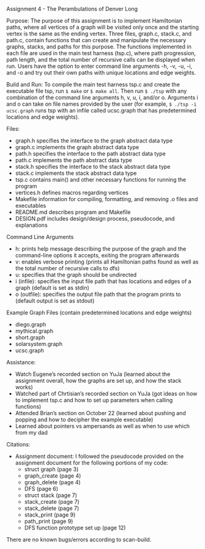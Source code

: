 Assignment 4 - The Perambulations of Denver Long

Purpose: The purpose of this assignment is to implement Hamiltonian paths, where all vertices of a graph will be visited only once and the starting vertex is the same as the ending vertex. Three files, graph.c, stack.c, and path.c, contain functions that can create and manipulate the necessary graphs, stacks, and paths for this purpose. The functions implemented in each file are used in the main test harness (tsp.c), where path progression, path length, and the total number of recursive calls can be displayed when run. Users have the option to enter command line arguments -h, -v, -u, -i, and -o and try out their own paths with unique locations and edge weights.

Build and Run: To compile the main test harness tsp.c and create the executable file tsp, run `$ make` or `$ make all`. Then run `$ ./tsp` with any combination of the command line arguments h, v, u, i, and/or o. Arguments i and o can take on file names provided by the user (for example, `$ ./tsp -i ucsc.graph` runs tsp with an infile called ucsc.graph that has predetermined locations and edge weights).

Files:
- graph.h specifies the interface to the graph abstract data type
- graph.c implements the graph abstract data type 
- path.h specifies the interface to the path abstract data type
- path.c implements the path abstract data type
- stack.h specifies the interface to the stack abstract data type
- stack.c implements the stack abstract data type
- tsp.c contains main() and other necessary functions for running the program
- vertices.h defines macros regarding vertices
- Makefile information for compiling, formatting, and removing .o files and executables
- README.md describes program and Makefile
- DESIGN.pdf includes design/design process, pseudocode, and explanations 

Command Line Arguments
- h: prints help message describing the purpose of the graph and the command-line options it accepts, exiting the program afterwards
- v: enables verbose printing (prints all Hamiltonian paths found as well as the total number of recursive calls to dfs)
- u: specifies that the graph should be undirected
- i (infile): specifies the input file path that has locations and edges of a graph (default is set as stdin)
- o (outfile): specifies the output file path that the program prints to (default output is set as stdout)

Example Graph Files (contain predetermined locations and edge weights)
- diego.graph
- mythical.graph
- short.graph
- solarsystem.graph
- ucsc.graph

Assistance:
- Watch Eugene’s recorded section on YuJa (learned about the assignment overall, how the graphs are set up, and how the stack works)
- Watched part of Chrtisian’s recorded section on YuJa (got ideas on how to implement tsp.c and how to set up parameters when calling functions)
- Attended Brian’s section on October 22 (learned about pushing and popping and how to decipher the example executable)
- Learned about pointers vs ampersands as well as when to use which from my dad

Citations:
- Assignment document: I followed the pseudocode provided on the assignment document for the following portions of my code:
    - struct graph (page 3)
    - graph_create (page 4)
    - graph_delete (page 4)
    - DFS (page 6)
    - struct stack (page 7)
    - stack_create (page 7)
    - stack_delete (page 7)
    - stack_print (page 9)
    - path_print (page 9)
    - DFS function prototype set up (page 12)

There are no known bugs/errors according to scan-build.

